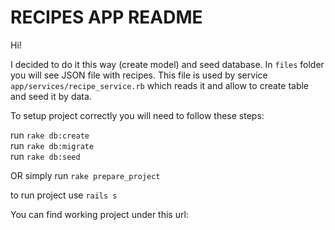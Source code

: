 # RECIPES APP README

Hi! 

I decided to do it this way (create model) and seed database.
In `files` folder you will see JSON file with recipes.
This file is used by service `app/services/recipe_service.rb` which reads it 
and allow to create table and seed it by data.

To setup project correctly you will need to follow these steps:

run `rake db:create` \
run `rake db:migrate` \
run `rake db:seed` 

OR simply run `rake prepare_project`

to run project use `rails s`

You can find working project under this url: 